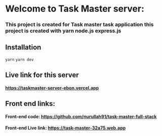 # Welcome to Task Master server:

### This project is created for Task master task application this project is created with yarn node.js express.js 

## Installation
```yarn```
```yarn dev```

## Live link for this server
#### https://taskmaster-server-ebon.vercel.app


## Front end links:
#### Front-end code: https://github.com/nurullah91/task-master-full-stack
#### Front-end Live link: https://task-master-32a75.web.app